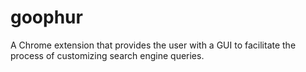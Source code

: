 # goophur
A Chrome extension that provides the user with a GUI to facilitate the process of customizing search engine queries.
